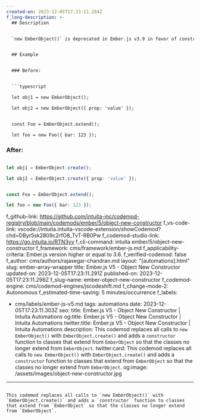 ```yaml
---
created-on: 2023-12-05T17:23:11.284Z
f_long-description: >-
  ## Description


  `new EmberObject()` is deprecated in Ember.js v3.9 in favor of constructing instances of `EmberObject` and its subclasses. This codemod replaces all calls to `new EmberObject()` with `EmberObject.create()` and adds a `constructor` function to classes that extend from `EmberObject` so that the classes no longer extend from `EmberObject`.


  ## Example


  ### Before:


  ```typescript

  let obj1 = new EmberObject();

  let obj2 = new EmberObject({ prop: 'value' });


  const Foo = EmberObject.extend();

  let foo = new Foo({ bar: 123 });

  ```


  ### After:


  ```typescript

  let obj1 = EmberObject.create();

  let obj2 = EmberObject.create({ prop: 'value' });


  const Foo = EmberObject.extend();

  let foo = new Foo({ bar: 123 });

  ```
f_github-link: https://github.com/intuita-inc/codemod-registry/blob/main/codemods/ember/5/object-new-constructor
f_vs-code-link: vscode://intuita.intuita-vscode-extension/showCodemod?chd=DByr5sk2809c2rfO8_TvT-RB0Pw
f_codemod-studio-link: https://go.intuita.io/RTN3yv
f_cli-command: intuita ember/5/object-new-constructor
f_framework: cms/framework/ember-js.md
f_applicability-criteria: Ember.js version higher or equal to 3.6.
f_verified-codemod: false
f_author: cms/authors/rajasegar-chandran.md
layout: "[automations].html"
slug: ember-array-wrapper
title: Ember.js V5 - Object New Constructor
updated-on: 2023-12-05T17:23:11.291Z
published-on: 2023-12-05T17:23:11.298Z
f_slug-name: ember-object-new-constructor
f_codemod-engine: cms/codemod-engines/jscodeshift.md
f_change-mode-2: Autonomous
f_estimated-time-saving: 5 minutes/occurrence
f_labels:
  - cms/labels/ember-js-v5.md
tags: automations
date: 2023-12-05T17:23:11.303Z
seo:
  title: Ember.js V5 - Object New Constructor | Intuita Automations
  og:title: Ember.js V5 - Object New Constructor | Intuita Automations
  twitter:title: Ember.js V5 - Object New Constructor | Intuita Automations
  description: This codemod replaces all calls to `new EmberObject()` with
    `EmberObject.create()` and adds a `constructor` function to classes that
    extend from `EmberObject` so that the classes no longer extend from
    `EmberObject`.
  twitter:card: This codemod replaces all calls to `new EmberObject()` with
    `EmberObject.create()` and adds a `constructor` function to classes that
    extend from `EmberObject` so that the classes no longer extend from
    `EmberObject`.
  og:image: /assets/images/object-new-constructor.jpg
---
```

This codemod replaces all calls to `new EmberObject()` with `EmberObject.create()` and adds a `constructor` function to classes that extend from `EmberObject` so that the classes no longer extend from `EmberObject`.